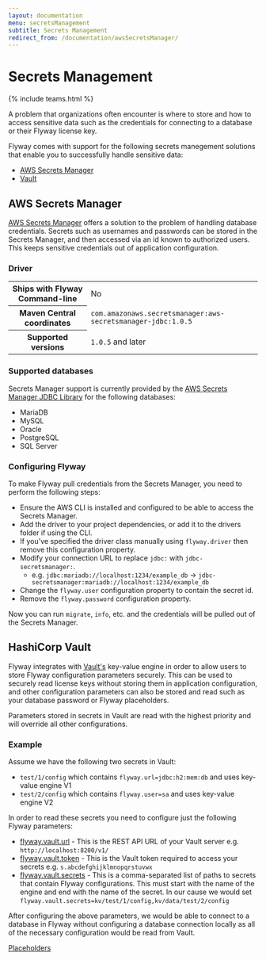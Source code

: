 ```yaml
---
layout: documentation
menu: secretsManagement
subtitle: Secrets Management
redirect_from: /documentation/awsSecretsManager/
---
```

# Secrets Management
{% include teams.html %}

A problem that organizations often encounter is where to store and how to access sensitive data such as the credentials for connecting to a database or their Flyway license key.

Flyway comes with support for the following secrets manegement solutions that enable you to successfully handle sensitive data:

- [AWS Secrets Manager](/documentation/configuration/secretsManagement#aws-secrets-manager)
- [Vault](/documentation/configuration/secretsManagement#vault)

## AWS Secrets Manager

[AWS Secrets Manager](https://aws.amazon.com/secrets-manager) offers a solution to the problem of handling database credentials. Secrets such as usernames and passwords can be stored in the Secrets Manager, and then accessed via an id known to authorized users. This keeps sensitive credentials out of application configuration.

### Driver
<table class="table">
<tr>
<th>Ships with Flyway Command-line</th>
<td>No</td>
</tr>
<tr>
<th>Maven Central coordinates</th>
<td><code>com.amazonaws.secretsmanager:aws-secretsmanager-jdbc:1.0.5</code></td>
</tr>
<tr>
<th>Supported versions</th>
<td><code>1.0.5</code> and later</td>
</tr>
</table>

### Supported databases
Secrets Manager support is currently provided by the [AWS Secrets Manager JDBC Library](https://github.com/aws/aws-secretsmanager-jdbc) for the following databases:
- MariaDB
- MySQL
- Oracle
- PostgreSQL
- SQL Server

### Configuring Flyway
To make Flyway pull credentials from the Secrets Manager, you need to perform the following steps:
- Ensure the AWS CLI is installed and configured to be able to access the Secrets Manager.
- Add the driver to your project dependencies, or add it to the drivers folder if using the CLI.
- If you've specified the driver class manually using `flyway.driver` then remove this configuration property.
- Modify your connection URL to replace `jdbc:` with `jdbc-secretsmanager:`. 
  - e.g. `jdbc:mariadb://localhost:1234/example_db` -> `jdbc-secretsmanager:mariadb://localhost:1234/example_db`
- Change the `flyway.user` configuration property to contain the secret id.
- Remove the `flyway.password` configuration property.

Now you can run `migrate`, `info`, etc. and the credentials will be pulled out of the Secrets Manager.

## HashiCorp Vault

Flyway integrates with [Vault's](https://www.vaultproject.io/) key-value engine in order to allow users to store Flyway configuration parameters securely. This can be used to securely read license keys without storing them in application configuration, and other configuration parameters can also be stored and read such as your database password or Flyway placeholders.

Parameters stored in secrets in Vault are read with the highest priority and will override all other configurations.

### Example

Assume we have the following two secrets in Vault:
- `test/1/config` which contains `flyway.url=jdbc:h2:mem:db` and uses key-value engine V1
- `test/2/config` which contains `flyway.user=sa` and uses key-value engine V2

In order to read these secrets you need to configure just the following Flyway parameters:
- [flyway.vault.url](/documentation/configuration/parameters/vaultUrl) - This is the REST API URL of your Vault server e.g. `http://localhost:8200/v1/`
- [flyway.vault.token](/documentation/configuration/parameters/vaultToken) - This is the Vault token required to access your secrets e.g. `s.abcdefghijklmnopqrstuvwx`
- [flyway.vault.secrets](/documentation/configuration/parameters/vaultSecrets) - This is a comma-separated list of paths to secrets that contain Flyway configurations. This must start with the name of the engine and end with the name of the secret. In our cause we would set `flyway.vault.secrets=kv/test/1/config,kv/data/test/2/config`

After configuring the above parameters, we would be able to connect to a database in Flyway without configuring a database connection locally as all of the necessary configuration would be read from Vault.

<p class="next-steps">
    <a class="btn btn-primary" href="/documentation/configuration/placeholder">Placeholders<i class="fa fa-arrow-right"></i></a>
</p>
